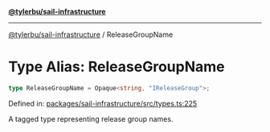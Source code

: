 [**@tylerbu/sail-infrastructure**](../README.md)

***

[@tylerbu/sail-infrastructure](../README.md) / ReleaseGroupName

# Type Alias: ReleaseGroupName

```ts
type ReleaseGroupName = Opaque<string, "IReleaseGroup">;
```

Defined in: [packages/sail-infrastructure/src/types.ts:225](https://github.com/tylerbutler/tools-monorepo/blob/main/packages/sail-infrastructure/src/types.ts#L225)

A tagged type representing release group names.
